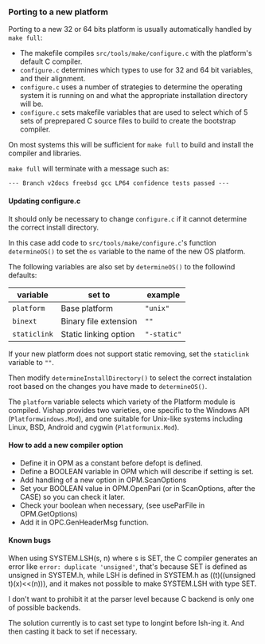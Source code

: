 ### Porting to a new platform

Porting to a new 32 or 64 bits platform is usually automatically handled
by `make full`:

  -  The makefile compiles `src/tools/make/configure.c` with the
     platform's default C compiler.
  -  `configure.c` determines which types to use for 32 and 64 bit
     variables, and their alignment.
  -  `configure.c` uses a number of strategies to determine the
     operating system it is running on and what the appropriate
     installation directory will be.
  -  `configure.c` sets makefile variables that are used to select
     which of 5 sets of preprepared C source files to build to create
     the bootstrap compiler.

On most systems this will be sufficient for `make full` to build
and install the compiler and libraries.

`make full` will terminate with a message such as:

`--- Branch v2docs freebsd gcc LP64 confidence tests passed ---`

#### Updating configure.c

It should only be necessary to change `configure.c` if it
cannot determine the correct install directory.

In this case add code to `src/tools/make/configure.c`'s
function `determineOS()` to set the `os` variable to the name
of the new OS platform.

The following variables are also set by `determineOS()` to the
followind defaults:

variable     | set to                 | example
--------     | ------                 | -------
`platform`   | Base platform          | `"unix"`
`binext`     | Binary file extension  | `""`
`staticlink` | Static linking option  | `"-static"`

If your new platform does not support static removing, set the
`staticlink` variable to `""`.

Then modify `determineInstallDirectory()` to select the correct
instalation root based on the changes you have made to `determineOS()`.

The `platform` variable selects which variety of the Platform
module is compiled. Vishap provides two varieties, one specific
to the Windows API (`Platformwindows.Mod`), and one suitable for
Unix-like systems including Linux, BSD, Android and cygwin
(`Platformunix.Mod`).


#### How to add a new compiler option

 - Define it in OPM as a constant before defopt is defined.
 - Define a BOOLEAN variable in OPM which will describe if setting is set.
 - Add handling of a new option in OPM.ScanOptions
 - Set your BOOLEAN value in OPM.OpenPari (or in ScanOptions, after the
   CASE) so you can check it later.
 - Check your boolean when necessary, (see useParFile in OPM.GetOptions)
 - Add it in OPC.GenHeaderMsg function.

#### Known bugs

When using SYSTEM.LSH(s, n) where s is SET,
the C compiler generates an error like
`error: duplicate 'unsigned'`,
that's because SET is defined as unsigned in SYSTEM.h,
while LSH is defined in SYSTEM.h as ((t)((unsigned t)(x)<<(n))),
and it makes not possible to make SYSTEM.LSH with type SET.

I don't want to prohibit it at the parser level
because C backend is only one of possible backends.

The solution currently is to cast set type to longint before lsh-ing it.
And then casting it back to set if necessary.
